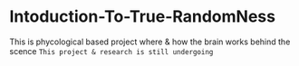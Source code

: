 # Intoduction-To-True-RandomNess
This is phycological based project where &amp; how the brain works behind the scence
```This project & research is still undergoing```
